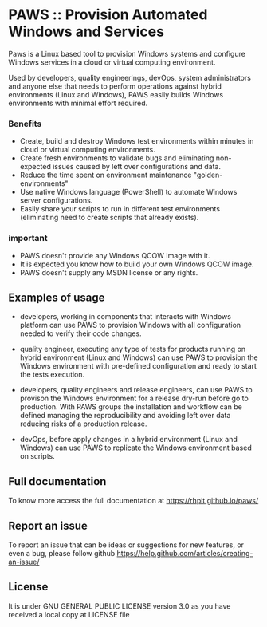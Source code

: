 # PAWS :: Provision Automated Windows and Services

Paws is a Linux based tool to provision Windows systems and configure 
Windows services in a cloud or virtual computing environment.

Used by developers, quality engineerings, devOps, system administrators and 
anyone else that needs to perform operations against hybrid environments 
(Linux and Windows), PAWS easily builds Windows environments with minimal 
effort required.

### Benefits

* Create, build and destroy Windows test environments within minutes in cloud
or virtual computing environments.
* Create fresh environments to validate bugs and eliminating non-expected 
issues caused by left over configurations and data.
* Reduce the time spent on environment maintenance "golden-environments"
* Use native Windows language (PowerShell) to automate Windows server 
configurations.
* Easily share your scripts to run in different test environments 
(eliminating need to create scripts that already exists).

### important

* PAWS doesn't provide any Windows QCOW Image with it.
* It is expected you know how to build your own Windows QCOW image.
* PAWS doesn't supply any MSDN license or any rights.


## Examples of usage

* developers, working in components that interacts with Windows platform can
use PAWS to provision Windows with all configuration needed to verify their 
code changes.

* quality engineer, executing any type of tests for products running on hybrid 
environment (Linux and Windows) can use PAWS to provision the Windows
environment with pre-defined configuration and ready to start the tests
execution.

* developers, quality engineers and release engineers, can use PAWS to 
provison the Windows environment for a release dry-run before go to production.
With PAWS groups the installation and workflow can be defined managing the
reproducibility and avoiding left over data reducing risks of a production
release.  

* devOps, before apply changes in a hybrid environment (Linux and Windows) can
use PAWS to replicate the Windows environment based on scripts.


## Full documentation

To know more access the full documentation at https://rhpit.github.io/paws/


## Report an issue

To report an issue that can be ideas or suggestions for new features, or even
a bug, please follow github https://help.github.com/articles/creating-an-issue/

## License

It is under GNU GENERAL PUBLIC LICENSE version 3.0 as you have received a local
copy at LICENSE file
